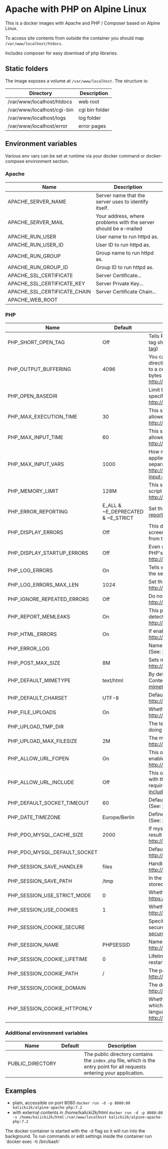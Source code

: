# Apache with PHP on Alpine Linux

This is a docker images with Apache and PHP / Composer based on Alpine Linux.

To access site contents from outside the container you should map `/var/www/localhost/htdocs`.

Includes composer for easy download of php libraries.

## Static folders
The image exposes a volume at `/var/www/localhost`. The structure is:

| Directory                  | Description    |
| -------------------------- | -------------- |
| /var/www/localhost/htdocs  | web root       |
| /var/www/localhost/cgi-bin | cgi bin folder |
| /var/www/localhost/logs    | log folder     |
| /var/www/localhost/error   | error pages    |

## Environment variables
Various env vars can be set at runtime via your docker command or docker-compose environment section.

### Apache
| Name                         | Description                                                     |
| ---------------------------- | --------------------------------------------------------------- |
| APACHE_SERVER_NAME           | Server name that the server uses to identify itself.            |
| APACHE_SERVER_MAIL           | Your address, where problems with the server should be e-mailed |
| APACHE_RUN_USER              | User name to run httpd as.                                      |
| APACHE_RUN_USER_ID           | User ID to run httpd as.                                        |
| APACHE_RUN_GROUP             | Group name to run httpd as.                                     |
| APACHE_RUN_GROUP_ID          | Group ID to run httpd as.                                       |
| APACHE_SSL_CERTIFICATE       | Server Certificate...                                           |
| APACHE_SSL_CERTIFICATE_KEY   | Server Private Key...                                           |
| APACHE_SSL_CERTIFICATE_CHAIN | Server Certificate Chain...                                     |
| APACHE_WEB_ROOT              |                                                                 |

### PHP
| Name                         | Default                           | Description                                                                                                                                                                                                                                                                   |
| ---------------------------- | --------------------------------- | ----------------------------------------------------------------------------------------------------------------------------------------------------------------------------------------------------------------------------------------------------------------------------- |
| PHP_SHORT_OPEN_TAG           | Off                               | Tells PHP whether the short form `<? ?>` of PHP's open tag should be allowed. (See: http://php.net/short-open-tag)                                                                                                                                                            |
| PHP_OUTPUT_BUFFERING         | 4096                              | You can enable output buffering for all files by setting this directive to 'On'. If you wish to limit the size of the buffer to a certain size - you can use a maximum number of bytes instead of 'On', as a value for this directive. (See: http://php.net/output-buffering) |
| PHP_OPEN_BASEDIR             |                                   | Limit the files that can be accessed by PHP to the specified directory-tree, including the file itself. (See: http://php.net/open-basedir)                                                                                                                                    |
| PHP_MAX_EXECUTION_TIME       | 30                                | This sets the maximum time in seconds a script is allowed to run before it is terminated by the parser. (See: http://php.net/max-execution-time)                                                                                                                              |
| PHP_MAX_INPUT_TIME           | 60                                | This sets the maximum time in seconds a script is allowed to parse input data, like POST and GET. (See: http://php.net/max-input-time)                                                                                                                                        |
| PHP_MAX_INPUT_VARS           | 1000                              | How many input variables may be accepted (limit is applied to $_GET, $_POST and $_COOKIE superglobal separately). (See: http://php.net/manual/en/info.configuration.php#ini.max-input-vars)                                                                                   |
| PHP_MEMORY_LIMIT             | 128M                              | This sets the maximum amount of memory in bytes that a script is allowed to allocate. (See: http://php.net/memory-limit)                                                                                                                                                      |
| PHP_ERROR_REPORTING          | E_ALL & ~E_DEPRECATED & ~E_STRICT | Set the error reporting level. (See: http://php.net/error-reporting)                                                                                                                                                                                                          |
| PHP_DISPLAY_ERRORS           | Off                               | This determines whether errors should be printed to the screen as part of the output or if they should be hidden from the user. (See: http://php.net/display-errors)                                                                                                          |
| PHP_DISPLAY_STARTUP_ERRORS   | Off                               | Even when display_errors is on, errors that occur during PHP's startup sequence are not displayed. (See: http://php.net/display-startup-errors)                                                                                                                               |
| PHP_LOG_ERRORS               | On                                | Tells whether script error messages should be logged to the server's error log. (See: http://php.net/log-errors)                                                                                                                                                              |
| PHP_LOG_ERRORS_MAX_LEN       | 1024                              | Set the maximum length of log_errors in bytes. (See: http://php.net/log-errors-max-len)                                                                                                                                                                                       |
| PHP_IGNORE_REPEATED_ERRORS   | Off                               | Do not log repeated messages. (See: http://php.net/ignore-repeated-errors)                                                                                                                                                                                                    |
| PHP_REPORT_MEMLEAKS          | On                                | This parameter will show a report of memory leaks detected by the Zend memory manager. (See: http://php.net/report-memleaks)                                                                                                                                                  |
| PHP_HTML_ERRORS              | On                                | If enabled, error messages will include HTML tags. (See: http://php.net/html-errors)                                                                                                                                                                                          |
| PHP_ERROR_LOG                |                                   | Name of the file where script errors should be logged. (See: http://php.net/error-log)                                                                                                                                                                                        |
| PHP_POST_MAX_SIZE            | 8M                                | Sets max size of post data allowed. (See: http://php.net/post-max-size)                                                                                                                                                                                                       |
| PHP_DEFAULT_MIMETYPE         | text/html                         | By default, PHP will output a media type using the Content-Type header. (See: http://php.net/default-mimetype)                                                                                                                                                                |
| PHP_DEFAULT_CHARSET          | UTF-8                             | Default character encoding... (See: http://php.net/default-charset)                                                                                                                                                                                                           |
| PHP_FILE_UPLOADS             | On                                | Whether to allow HTTP file uploads. (See: http://php.net/file-uploads)                                                                                                                                                                                                        |
| PHP_UPLOAD_TMP_DIR           |                                   | The temporary directory used for storing files when doing file upload. (See: http://php.net/upload-tmp-dir)                                                                                                                                                                   |
| PHP_UPLOAD_MAX_FILESIZE      | 2M                                | The maximum size of an uploaded file. (See: http://php.net/upload-max-filesize)                                                                                                                                                                                               |
| PHP_ALLOW_URL_FOPEN          | On                                | This option enables the URL-aware fopen wrappers that enable accessing URL object like files. (See: http://php.net/allow-url-fopen)                                                                                                                                           |
| PHP_ALLOW_URL_INCLUDE        | Off                               | This option allows the use of URL-aware fopen wrappers with the following functions: include, include_once, require, require_once. (See: http://php.net/allow-url-include)                                                                                                    |
| PHP_DEFAULT_SOCKET_TIMEOUT   | 60                                | Default timeout (in seconds) for socket based streams. (See: http://php.net/default-socket-timeout)                                                                                                                                                                           |
| PHP_DATE_TIMEZONE            | Europe/Berlin                     | Defines the default timezone used by the date functions. (See: http://php.net/date.timezone)                                                                                                                                                                                  |
| PHP_PDO_MYSQL_CACHE_SIZE     | 2000                              | If mysqlnd is used: Number of cache slots for the internal result set cache. (See: http://php.net/pdo_mysql.cache_size)                                                                                                                                                       |
| PHP_PDO_MYSQL_DEFAULT_SOCKET |                                   | Default socket name for local MySQL connects. (See: http://php.net/pdo_mysql.default-socket)                                                                                                                                                                                  |
| PHP_SESSION_SAVE_HANDLER     | files                             | Handler used to store/retrieve data. (See: http://php.net/session.save-handler)                                                                                                                                                                                               |
| PHP_SESSION_SAVE_PATH        | /tmp                              | In the case of files, this is the path where data files are stored. (See: http://php.net/session.save-path)                                                                                                                                                                   |
| PHP_SESSION_USE_STRICT_MODE  | 0                                 | Whether to use strict session mode. (See: https://wiki.php.net/rfc/strict_sessions)                                                                                                                                                                                           |
| PHP_SESSION_USE_COOKIES      | 1                                 | Whether to use cookies. (See: http://php.net/session.use-cookies)                                                                                                                                                                                                             |
| PHP_SESSION_COOKIE_SECURE    |                                   | Specifies whether cookies should only be sent over secure connections. (See: http://php.net/session.cookie-secure)                                                                                                                                                            |
| PHP_SESSION_NAME             | PHPSESSID                         | Name of the session (used as cookie name). (See: http://php.net/session.name)                                                                                                                                                                                                 |
| PHP_SESSION_COOKIE_LIFETIME  | 0                                 | Lifetime in seconds of cookie or, if 0, until browser is restarted. (See: http://php.net/session.cookie-lifetime)                                                                                                                                                             |
| PHP_SESSION_COOKIE_PATH      | /                                 | The path for which the cookie is valid. (See: http://php.net/session.cookie-path)                                                                                                                                                                                             |
| PHP_SESSION_COOKIE_DOMAIN    |                                   | The domain for which the cookie is valid. (See: http://php.net/session.cookie-domain)                                                                                                                                                                                         |
| PHP_SESSION_COOKIE_HTTPONLY  |                                   | Whether or not to add the httpOnly flag to the cookie, which makes it inaccessible to browser scripting languages such as JavaScript. (See: http://php.net/session.cookie-httponly)                                                                                           |

### Additional environment variables
| Name             | Default | Description                                          |
| ---------------- | ------- | ---------------------------------------------------- |
| PUBLIC_DIRECTORY |         | The public directory contains the `index.php` file, which is the entry point for all requests entering your application. |

## Examples
- plain, accessible on port 8080 `docker run -d -p 8080:80 kalicki2k/alpine-apache-php:7.2`
- with external contents in /home/kalicki2k/html `docker run -d -p 8080:80 -v /home/kalicki2k/html:/var/www/localhost kalicki2k/alpine-apache-php:7.2`

The docker container is started with the -d flag so it will run into the background. To run commands or edit settings inside
the container run `docker exec -ti <container id> /bin/bash'
